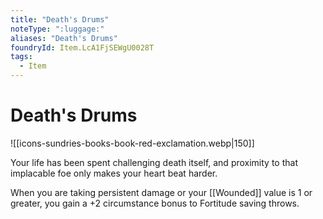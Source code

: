 ```yaml
---
title: "Death's Drums"
noteType: ":luggage:"
aliases: "Death's Drums"
foundryId: Item.LcA1FjSEWgU0028T
tags:
  - Item
---
```


# Death's Drums
![[icons-sundries-books-book-red-exclamation.webp|150]]

Your life has been spent challenging death itself, and proximity to that implacable foe only makes your heart beat harder.

When you are taking persistent damage or your [[Wounded]] value is 1 or greater, you gain a +2 circumstance bonus to Fortitude saving throws.
